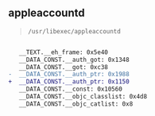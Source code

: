 ## appleaccountd

> `/usr/libexec/appleaccountd`

```diff

   __TEXT.__eh_frame: 0x5e40
   __DATA_CONST.__auth_got: 0x1348
   __DATA_CONST.__got: 0xc38
-  __DATA_CONST.__auth_ptr: 0x1988
+  __DATA_CONST.__auth_ptr: 0x1150
   __DATA_CONST.__const: 0x10560
   __DATA_CONST.__objc_classlist: 0x4d8
   __DATA_CONST.__objc_catlist: 0x8

```
